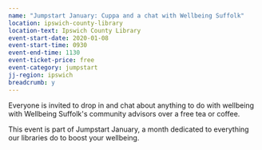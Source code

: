 ```yaml
---
name: "Jumpstart January: Cuppa and a chat with Wellbeing Suffolk"
location: ipswich-county-library
location-text: Ipswich County Library
event-start-date: 2020-01-08
event-start-time: 0930
event-end-time: 1130
event-ticket-price: free
event-category: jumpstart
jj-region: ipswich
breadcrumb: y
---
```


Everyone is invited to drop in and chat about anything to do with wellbeing with Wellbeing Suffolk's community advisors over a free tea or coffee.

This event is part of Jumpstart January, a month dedicated to everything our libraries do to boost your wellbeing.
